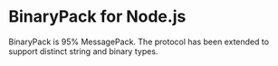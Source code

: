 BinaryPack for Node.js
========

BinaryPack is 95% MessagePack. The protocol has been extended to support distinct string and binary types.